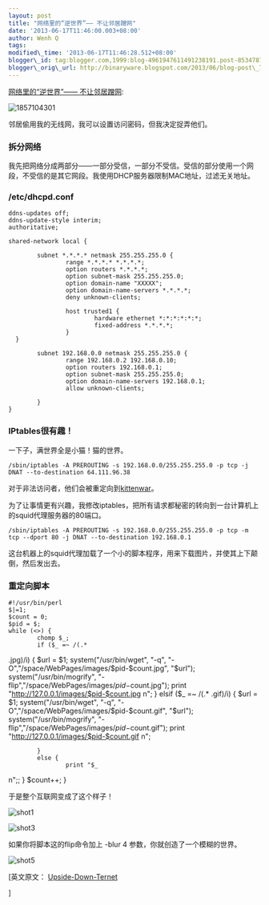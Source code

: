 ```yaml
--- 
layout: post 
title: "网络里的“逆世界”—— 不让邻居蹭网" 
date: '2013-06-17T11:46:00.003+08:00' 
author: Wenh Q
tags:
modified\_time: '2013-06-17T11:46:28.512+08:00' 
blogger\_id: tag:blogger.com,1999:blog-4961947611491238191.post-8534787064423186998
blogger\_orig\_url: http://binaryware.blogspot.com/2013/06/blog-post\_7843.html
---
```

[网络里的“逆世界”——
不让邻居蹭网](http://www.oschina.net/news/41194/upside-down-ternet):

![1857104301](http://static.oschina.net/uploads/img/201306/07074220_Fckf.jpg)

邻居偷用我的无线网，我可以设置访问密码，但我决定捉弄他们。


### 拆分网络

我先把网络分成两部分——一部分受信，一部分不受信。受信的部分使用一个网段，不受信的是其它网段。我使用DHCP服务器限制MAC地址，过滤无关地址。


### /etc/dhcpd.conf

    ddns-updates off;
    ddns-update-style interim;
    authoritative;

    shared-network local {

            subnet *.*.*.* netmask 255.255.255.0 {
                    range *.*.*.* *.*.*.*;
                    option routers *.*.*.*;
                    option subnet-mask 255.255.255.0;
                    option domain-name "XXXXX";
                    option domain-name-servers *.*.*.*;
                    deny unknown-clients;

                    host trusted1 {
                            hardware ethernet *:*:*:*:*:*;
                            fixed-address *.*.*.*;
                    }
      }

            subnet 192.168.0.0 netmask 255.255.255.0 {
                    range 192.168.0.2 192.168.0.10;
                    option routers 192.168.0.1;
                    option subnet-mask 255.255.255.0;
                    option domain-name-servers 192.168.0.1;
                    allow unknown-clients;

            }
    }

### IPtables很有趣！

一下子，满世界全是小猫！猫的世界。


    /sbin/iptables -A PREROUTING -s 192.168.0.0/255.255.255.0 -p tcp -j DNAT --to-destination 64.111.96.38

对于非法访问者，他们会被重定向到[kittenwar](http://www.kittenwar.com/)。

为了让事情更有兴趣，我修改iptables，把所有请求都秘密的转向到一台计算机上的squid代理服务器的80端口。


    /sbin/iptables -A PREROUTING -s 192.168.0.0/255.255.255.0 -p tcp -m tcp --dport 80 -j DNAT --to-destination 192.168.0.1

这台机器上的squid代理加载了一个小的脚本程序，用来下载图片，并使其上下颠倒，然后发出去。


### 重定向脚本

    #!/usr/bin/perl
    $|=1;
    $count = 0;
    $pid = $;
    while (<>) {
            chomp $_;
            if ($_ =~ /(.*
.jpg)/i) {
                    $url = $1;
                    system("/usr/bin/wget", "-q", "-O","/space/WebPages/images/$pid-$count.jpg", "$url");
                    system("/usr/bin/mogrify", "-flip","/space/WebPages/images/$pid-$count.jpg");
                    print "http://127.0.0.1/images/$pid-$count.jpg
n";
            }
            elsif ($_ =~ /(.*
.gif)/i) {
                    $url = $1;
                    system("/usr/bin/wget", "-q", "-O","/space/WebPages/images/$pid-$count.gif", "$url");
                    system("/usr/bin/mogrify", "-flip","/space/WebPages/images/$pid-$count.gif");
                    print "http://127.0.0.1/images/$pid-$count.gif
n";

            }
            else {
                    print "$_
n";;
            }
            $count++;
    }

于是整个互联网变成了这个样子！

![shot1](http://static.oschina.net/uploads/img/201306/07074220_qY3g.jpg)

![shot3](http://static.oschina.net/uploads/img/201306/07074220_BzJz.jpg)

如果你将脚本这的flip命令加上 -blur 4 参数，你就创造了一个模糊的世界。

![shot5](http://static.oschina.net/uploads/img/201306/07074220_fd0a.jpg)


<div>


[英文原文：
[Upside-Down-Ternet](http://www.ex-parrot.com/pete/upside-down-ternet.html)

]

</div>
